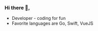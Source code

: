 ### Hi there 👋, 

- Developer - coding for fun
- Favorite languages are Go, Swift, VueJS

<!--
![Top Langs](https://github-readme-stats.vercel.app/api/top-langs/?username=hakuamesan&hide=html)
![hakuamesan's github stats](https://github-readme-stats.vercel.app/api?username=hakuamesan&show_icons=true&count_private=true)


**hakuamesan/hakuamesan** is a ✨ _special_ ✨ repository because its `README.md` (this file) appears on your GitHub profile.

Here are some ideas to get you started:

- 🔭 I’m currently working on ...

- 👯 I’m looking to collaborate on ...
- 🤔 I’m looking for help with ...
- 💬 Ask me about ...
- 📫 How to reach me: ...
- 😄 Pronouns: ...
- ⚡ Fun fact: ...
-->
